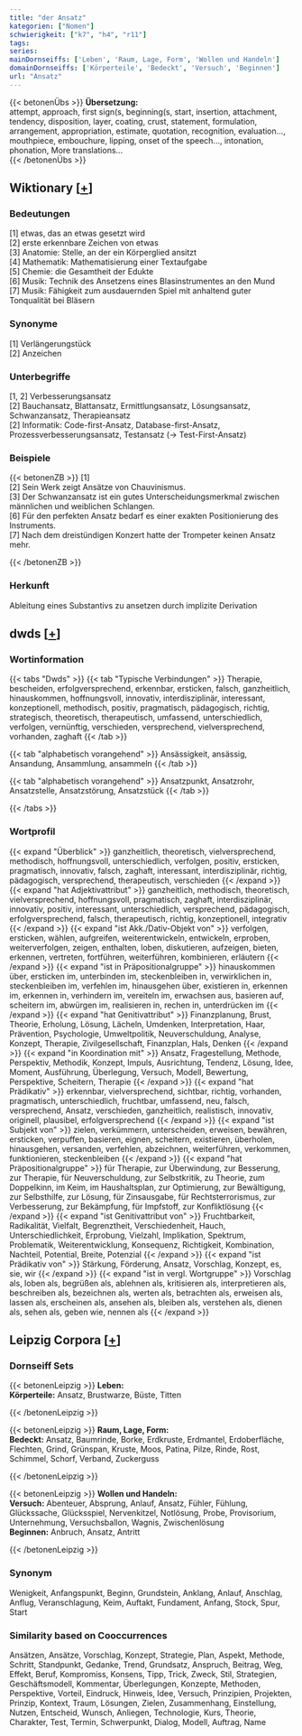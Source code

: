 ```yaml
---
title: "der Ansatz"
kategorien: ["Nomen"]
schwierigkeit: ["k7", "h4", "r11"]
tags:
series:
mainDornseiffs: ['Leben', 'Raum, Lage, Form', 'Wollen und Handeln']
domainDornseiffs: ['Körperteile', 'Bedeckt', 'Versuch', 'Beginnen']
url: "Ansatz"
---
```


{{< betonenÜbs >}}
**Übersetzung:**  
attempt, approach, first sign(s, beginning(s, start, insertion, attachment, tendency, disposition, layer, coating, crust, statement, formulation, arrangement, appropriation, estimate, quotation, recognition, evaluation..., mouthpiece, embouchure, lipping, onset of the speech..., intonation, phonation, More translations...  
{{< /betonenÜbs >}}

## Wiktionary [[+](https://de.wiktionary.org/wiki/Ansatz)]

### Bedeutungen
[1] etwas, das an etwas gesetzt wird  
[2] erste erkennbare Zeichen von etwas  
[3] Anatomie: Stelle, an der ein Körperglied ansitzt  
[4] Mathematik: Mathematisierung einer Textaufgabe  
[5] Chemie: die Gesamtheit der Edukte  
[6] Musik: Technik des Ansetzens eines Blasinstrumentes an den Mund  
[7] Musik: Fähigkeit zum ausdauernden Spiel mit anhaltend guter Tonqualität bei Bläsern  

### Synonyme
[1] Verlängerungstück  
[2] Anzeichen  

### Unterbegriffe
[1, 2] Verbesserungsansatz  
[2] Bauchansatz, Blattansatz, Ermittlungsansatz, Lösungsansatz, Schwanzansatz, Therapieansatz  
[2] Informatik: Code-first-Ansatz, Database-first-Ansatz, Prozessverbesserungsansatz, Testansatz (→ Test-First-Ansatz)  

### Beispiele
{{< betonenZB >}}
[1]  
[2] Sein Werk zeigt Ansätze von Chauvinismus.  
[3] Der Schwanzansatz ist ein gutes Unterscheidungsmerkmal zwischen männlichen und weiblichen Schlangen.  
[6] Für den perfekten Ansatz bedarf es einer exakten Positionierung des Instruments.  
[7] Nach dem dreistündigen Konzert hatte der Trompeter keinen Ansatz mehr.  

{{< /betonenZB >}}
### Herkunft
Ableitung eines Substantivs zu ansetzen durch implizite Derivation  



## dwds [[+](https://www.dwds.de/wb/Ansatz)]

### Wortinformation
{{< tabs "Dwds" >}}
{{< tab "Typische Verbindungen" >}}
Therapie, bescheiden, erfolgversprechend, erkennbar, ersticken, falsch, ganzheitlich, hinauskommen, hoffnungsvoll, innovativ, interdisziplinär, interessant, konzeptionell, methodisch, positiv, pragmatisch, pädagogisch, richtig, strategisch, theoretisch, therapeutisch, umfassend, unterschiedlich, verfolgen, vernünftig, verschieden, versprechend, vielversprechend, vorhanden, zaghaft
{{< /tab >}}

{{< tab "alphabetisch vorangehend" >}}
Ansässigkeit, ansässig, Ansandung, Ansammlung, ansammeln
{{< /tab >}}

{{< tab "alphabetisch vorangehend" >}}
Ansatzpunkt, Ansatzrohr, Ansatzstelle, Ansatzstörung, Ansatzstück
{{< /tab >}}

{{< /tabs >}}

### Wortprofil
{{< expand "Überblick" >}} ganzheitlich, theoretisch, vielversprechend, methodisch, hoffnungsvoll, unterschiedlich, verfolgen, positiv, ersticken, pragmatisch, innovativ, falsch, zaghaft, interessant, interdisziplinär, richtig, pädagogisch, versprechend, therapeutisch, verschieden {{< /expand >}}
{{< expand "hat Adjektivattribut" >}} ganzheitlich, methodisch, theoretisch, vielversprechend, hoffnungsvoll, pragmatisch, zaghaft, interdisziplinär, innovativ, positiv, interessant, unterschiedlich, versprechend, pädagogisch, erfolgversprechend, falsch, therapeutisch, richtig, konzeptionell, integrativ {{< /expand >}}
{{< expand "ist Akk./Dativ-Objekt von" >}} verfolgen, ersticken, wählen, aufgreifen, weiterentwickeln, entwickeln, erproben, weiterverfolgen, zeigen, enthalten, loben, diskutieren, aufzeigen, bieten, erkennen, vertreten, fortführen, weiterführen, kombinieren, erläutern {{< /expand >}}
{{< expand "ist in Präpositionalgruppe" >}} hinauskommen über, ersticken im, unterbinden im, steckenbleiben in, verwirklichen in, steckenbleiben im, verfehlen im, hinausgehen über, existieren in, erkennen im, erkennen in, verhindern im, vereiteln im, erwachsen aus, basieren auf, scheitern im, abwürgen im, realisieren in, rechen in, unterdrücken im {{< /expand >}}
{{< expand "hat Genitivattribut" >}} Finanzplanung, Brust, Theorie, Erholung, Lösung, Lächeln, Umdenken, Interpretation, Haar, Prävention, Psychologie, Umweltpolitik, Neuverschuldung, Analyse, Konzept, Therapie, Zivilgesellschaft, Finanzplan, Hals, Denken {{< /expand >}}
{{< expand "in Koordination mit" >}} Ansatz, Fragestellung, Methode, Perspektiv, Methodik, Konzept, Impuls, Ausrichtung, Tendenz, Lösung, Idee, Moment, Ausführung, Überlegung, Versuch, Modell, Bewertung, Perspektive, Scheitern, Therapie {{< /expand >}}
{{< expand "hat Prädikativ" >}} erkennbar, vielversprechend, sichtbar, richtig, vorhanden, pragmatisch, unterschiedlich, fruchtbar, umfassend, neu, falsch, versprechend, Ansatz, verschieden, ganzheitlich, realistisch, innovativ, originell, plausibel, erfolgversprechend {{< /expand >}}
{{< expand "ist Subjekt von" >}} zielen, verkümmern, unterscheiden, erweisen, bewähren, ersticken, verpuffen, basieren, eignen, scheitern, existieren, überholen, hinausgehen, versanden, verfehlen, abzeichnen, weiterführen, verkommen, funktionieren, steckenbleiben {{< /expand >}}
{{< expand "hat Präpositionalgruppe" >}} für Therapie, zur Überwindung, zur Besserung, zur Therapie, für Neuverschuldung, zur Selbstkritik, zu Theorie, zum Doppelkinn, im Keim, im Haushaltsplan, zur Optimierung, zur Bewältigung, zur Selbsthilfe, zur Lösung, für Zinsausgabe, für Rechtsterrorismus, zur Verbesserung, zur Bekämpfung, für Impfstoff, zur Konfliktlösung {{< /expand >}}
{{< expand "ist Genitivattribut von" >}} Fruchtbarkeit, Radikalität, Vielfalt, Begrenztheit, Verschiedenheit, Hauch, Unterschiedlichkeit, Erprobung, Vielzahl, Implikation, Spektrum, Problematik, Weiterentwicklung, Konsequenz, Richtigkeit, Kombination, Nachteil, Potential, Breite, Potenzial {{< /expand >}}
{{< expand "ist Prädikativ von" >}} Stärkung, Förderung, Ansatz, Vorschlag, Konzept, es, sie, wir {{< /expand >}}
{{< expand "ist in vergl. Wortgruppe" >}} Vorschlag als, loben als, begrüßen als, ablehnen als, kritisieren als, interpretieren als, beschreiben als, bezeichnen als, werten als, betrachten als, erweisen als, lassen als, erscheinen als, ansehen als, bleiben als, verstehen als, dienen als, sehen als, geben wie, nennen als {{< /expand >}}

## Leipzig Corpora [[+](https://corpora.uni-leipzig.de/en/res?word=Ansatz&corpusId=deu_newscrawl-public_2018)]

### Dornseiff Sets
{{< betonenLeipzig >}}
**Leben:**  
**Körperteile:** Ansatz, Brustwarze, Büste, Titten  

{{< /betonenLeipzig >}}


{{< betonenLeipzig >}}
**Raum, Lage, Form:**  
**Bedeckt:** Ansatz, Baumrinde, Borke, Erdkruste, Erdmantel, Erdoberfläche, Flechten, Grind, Grünspan, Kruste, Moos, Patina, Pilze, Rinde, Rost, Schimmel, Schorf, Verband, Zuckerguss  

{{< /betonenLeipzig >}}


{{< betonenLeipzig >}}
**Wollen und Handeln:**  
**Versuch:** Abenteuer, Absprung, Anlauf, Ansatz, Fühler, Fühlung, Glückssache, Glücksspiel, Nervenkitzel, Notlösung, Probe, Provisorium, Unternehmung, Versuchsballon, Wagnis, Zwischenlösung  
**Beginnen:** Anbruch, Ansatz, Antritt  

{{< /betonenLeipzig >}}

### Synonym
Wenigkeit, Anfangspunkt, Beginn, Grundstein, Anklang, Anlauf, Anschlag, Anflug, Veranschlagung, Keim, Auftakt, Fundament, Anfang, Stock, Spur, Start


### Similarity based on Cooccurrences
Ansätzen, Ansätze, Vorschlag, Konzept, Strategie, Plan, Aspekt, Methode, Schritt, Standpunkt, Gedanke, Trend, Grundsatz, Anspruch, Beitrag, Weg, Effekt, Beruf, Kompromiss, Konsens, Tipp, Trick, Zweck, Stil, Strategien, Geschäftsmodell, Kommentar, Überlegungen, Konzepte, Methoden, Perspektive, Vorteil, Eindruck, Hinweis, Idee, Versuch, Prinzipien, Projekten, Prinzip, Kontext, Traum, Lösungen, Zielen, Zusammenhang, Einstellung, Nutzen, Entscheid, Wunsch, Anliegen, Technologie, Kurs, Theorie, Charakter, Test, Termin, Schwerpunkt, Dialog, Modell, Auftrag, Name

